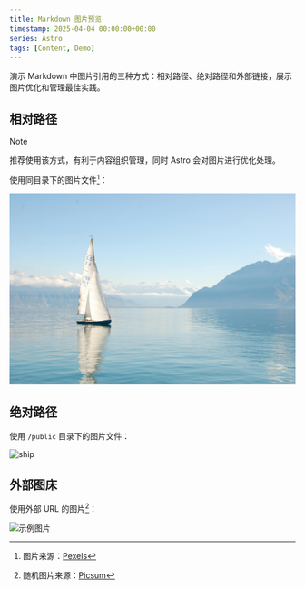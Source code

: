 ```yaml
---
title: Markdown 图片预览
timestamp: 2025-04-04 00:00:00+00:00
series: Astro
tags: [Content, Demo]
---
```


演示 Markdown 中图片引用的三种方式：相对路径、绝对路径和外部链接，展示图片优化和管理最佳实践。

## 相对路径

> [!NOTE]
> 推荐使用该方式，有利于内容组织管理，同时 Astro 会对图片进行优化处理。

使用同目录下的图片文件[^boat]：

[^boat]: 图片来源：[Pexels](https://www.pexels.com/photo/white-sailboat-on-water-273886/)

![白色帆船](white_sailboat_on_water.jpg)

## 绝对路径

使用 `/public` 目录下的图片文件：

![ship](/web-app-manifest-512x512.png)

## 外部图床

使用外部 URL 的图片[^random]：

[^random]: 随机图片来源：[Picsum](https://picsum.photos/)

![示例图片](https://picsum.photos/1600/900?random=1)

